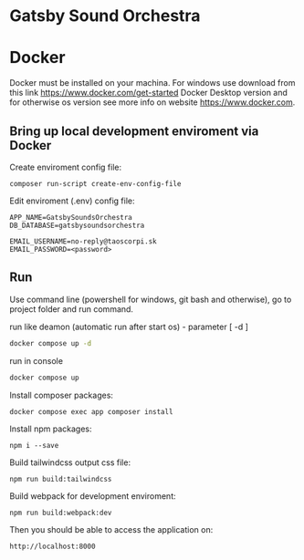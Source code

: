 # Gatsby Sound Orchestra

# Docker

Docker must be installed on your machina. For windows use download from this link https://www.docker.com/get-started Docker Desktop version 
and for otherwise os version see more info on website https://www.docker.com.

## Bring up local development enviroment via Docker

Create enviroment config file:

```shell
composer run-script create-env-config-file
```

Edit enviroment (.env) config file:

```shell
APP_NAME=GatsbySoundsOrchestra
DB_DATABASE=gatsbysoundsorchestra

EMAIL_USERNAME=no-reply@taoscorpi.sk
EMAIL_PASSWORD=<password>
```

## Run

Use command line (powershell for windows, git bash and otherwise),
go to project folder and run command.

run like deamon (automatic run after start os) - parameter [ -d ]

```bash
docker compose up -d
```

run in console

```bash
docker compose up
```

Install composer packages:

```shell
docker compose exec app composer install
```

Install npm packages:

```shell
npm i --save
```

Build tailwindcss output css file:

```shell
npm run build:tailwindcss
```

Build webpack for development enviroment:

```shell
npm run build:webpack:dev
```

Then you should be able to access the application on:

```shell
http://localhost:8000
```
